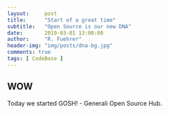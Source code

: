 ```yaml
---
layout:     post
title:      "Start of a great time"
subtitle:   "Open Source is our new DNA"
date:       2019-03-01 13:00:00
author:     "R. Fuehrer"
header-img: "img/posts/dna-bg.jpg"
comments: true
tags: [ CodeBase ]
---
```


## WOW

Today we started GOSH! - Generali Open Source Hub. 

